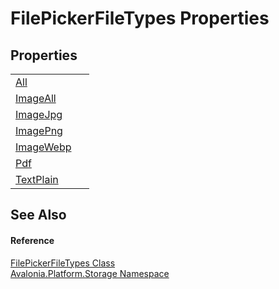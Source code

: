 # FilePickerFileTypes Properties




## Properties
<table>
<tr>
<td><a href="P_Avalonia_Platform_Storage_FilePickerFileTypes_All">All</a></td>
<td> </td>
</tr>
<tr>
<td><a href="P_Avalonia_Platform_Storage_FilePickerFileTypes_ImageAll">ImageAll</a></td>
<td> </td>
</tr>
<tr>
<td><a href="P_Avalonia_Platform_Storage_FilePickerFileTypes_ImageJpg">ImageJpg</a></td>
<td> </td>
</tr>
<tr>
<td><a href="P_Avalonia_Platform_Storage_FilePickerFileTypes_ImagePng">ImagePng</a></td>
<td> </td>
</tr>
<tr>
<td><a href="P_Avalonia_Platform_Storage_FilePickerFileTypes_ImageWebp">ImageWebp</a></td>
<td> </td>
</tr>
<tr>
<td><a href="P_Avalonia_Platform_Storage_FilePickerFileTypes_Pdf">Pdf</a></td>
<td> </td>
</tr>
<tr>
<td><a href="P_Avalonia_Platform_Storage_FilePickerFileTypes_TextPlain">TextPlain</a></td>
<td> </td>
</tr>
</table>

## See Also


#### Reference
<a href="T_Avalonia_Platform_Storage_FilePickerFileTypes">FilePickerFileTypes Class</a>  
<a href="N_Avalonia_Platform_Storage">Avalonia.Platform.Storage Namespace</a>  

